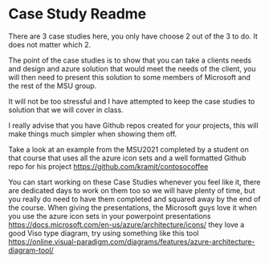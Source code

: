 # Case Study Readme

There are 3 case studies here, you only have choose 2 out of the 3 to do. It does not matter which 2.

The point of the case studies is to show that you can take a clients needs and design and azure solution that would meet the needs of the client, you will then need to present this solution to some members of Microsoft and the rest of the MSU group. 

It will not be too stressful and I have attempted to keep the case studies to solution that we will cover in class.   

I really advise that you have Github repos created for your projects, this will make things much simpler when showing them off. 

Take a look at an example from the MSU2021 completed by a student on that course that uses all the azure icon sets and a well formatted Github repo for his project https://github.com/kramit/contosocoffee

You can start working on these Case Studies whenever you feel like it, there are dedicated days to work on them too so we will have plenty of time, but you really do need to have them completed and squared away by the end of the course. When giving the presentations, the Microsoft guys love it when you use the azure icon sets in your powerpoint presentations https://docs.microsoft.com/en-us/azure/architecture/icons/ they love a good Viso type diagram, try using something like this tool https://online.visual-paradigm.com/diagrams/features/azure-architecture-diagram-tool/ 
